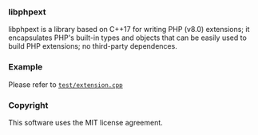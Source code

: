 
### libphpext
libphpext is a library based on C++17 for writing PHP (v8.0) extensions; it encapsulates PHP's built-in types and objects that can be easily used to build PHP extensions; no third-party dependences.

### Example
Please refer to [`test/extension.cpp`](/test/extension.cpp)

### Copyright
This software uses the MIT license agreement.
